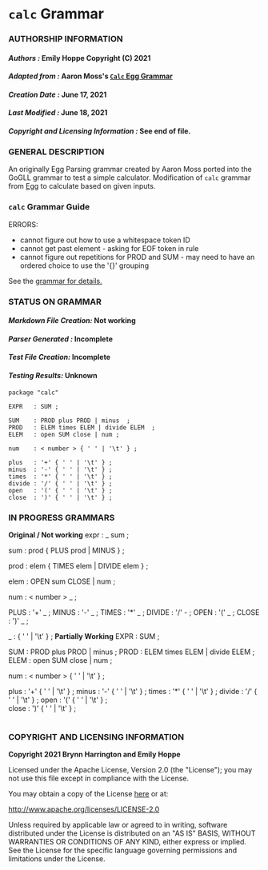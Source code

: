 # **`calc` Grammar**

### **AUTHORSHIP INFORMATION**
#### *Authors :* Emily Hoppe Copyright (C) 2021
#### *Adapted from :* Aaron Moss's [`Calc` Egg Grammar](https://github.com/bruceiv/egg/blob/deriv/grammars/Calc.egg)
#### *Creation Date :* June 17, 2021 
#### *Last Modified :* June 18, 2021
#### *Copyright and Licensing Information :* See end of file.

###  **GENERAL DESCRIPTION**
An originally Egg Parsing grammar created by Aaron Moss ported into the GoGLL grammar to test a simple calculator. Modification of `calc` grammar from [Egg](https://github.com/bruceiv/egg/blob/deriv/grammars/Calc.egg) to calculate based on given inputs.

### **`calc` Grammar Guide**
ERRORS:
- cannot figure out how to use a whitespace token ID 
- cannot get past element - asking for EOF token in rule
- cannot figure out repetitions for PROD and SUM
       - may need to have an ordered choice to use the '{}' grouping 

See the [grammar for details.](../../gogll.md)

### **STATUS ON GRAMMAR**
#### *Markdown File Creation:* Not working 
#### *Parser Generated :* Incomplete
#### *Test File Creation:* Incomplete
#### *Testing Results:* Unknown
```
package "calc"

EXPR   : SUM ;

SUM    : PROD plus PROD | minus  ;
PROD   : ELEM times ELEM | divide ELEM  ;
ELEM   : open SUM close | num ;

num    : < number > { ' ' | '\t' } ;

plus   : '+' { ' ' | '\t' } ;
minus  : '-' { ' ' | '\t' } ;
times  : '*' { ' ' | '\t' } ;
divide : '/' { ' ' | '\t' } ;
open   : '(' { ' ' | '\t' } ;        
close  : ')' { ' ' | '\t' } ;

```
### **IN PROGRESS GRAMMARS**
**Original / Not working**
expr :  _ sum ;

sum  : prod { PLUS prod | MINUS } ;

prod : elem { TIMES elem | DIVIDE elem } ;

elem : OPEN sum CLOSE | num ;

num  :  < number > _ ;

PLUS   : '+' _ ;
MINUS  : '-' _ ;
TIMES  : '*' _ ; 
DIVIDE : '/' - ;
OPEN   : '(' _ ; 
CLOSE  : ')' _ ;

_      : { ' ' | '\t' } ;
**Partially Working**
EXPR   : SUM ;

SUM    : PROD plus PROD | minus  ;
PROD   : ELEM times ELEM | divide ELEM  ;
ELEM   : open SUM close | num ;

num    : < number > { ' ' | '\t' } ;

plus   : '+' { ' ' | '\t' } ;
minus  : '-' { ' ' | '\t' } ;
times  : '*' { ' ' | '\t' } ;
divide : '/' { ' ' | '\t' } ;
open   : '(' { ' ' | '\t' } ;        
close  : ')' { ' ' | '\t' } ;
#
### **COPYRIGHT AND LICENSING INFORMATION**
**Copyright 2021 Brynn Harrington and Emily Hoppe**

Licensed under the Apache License, Version 2.0 (the "License"); you may not use this file except in compliance with the License.

You may obtain a copy of the License [here](http://www.apache.org/licenses/LICENSE-2.0) or at:

http://www.apache.org/licenses/LICENSE-2.0

Unless required by applicable law or agreed to in writing, software distributed under the License is distributed on an "AS IS" BASIS, WITHOUT WARRANTIES OR CONDITIONS OF ANY KIND, either express or implied. See the License for the specific language governing permissions and limitations under the License.